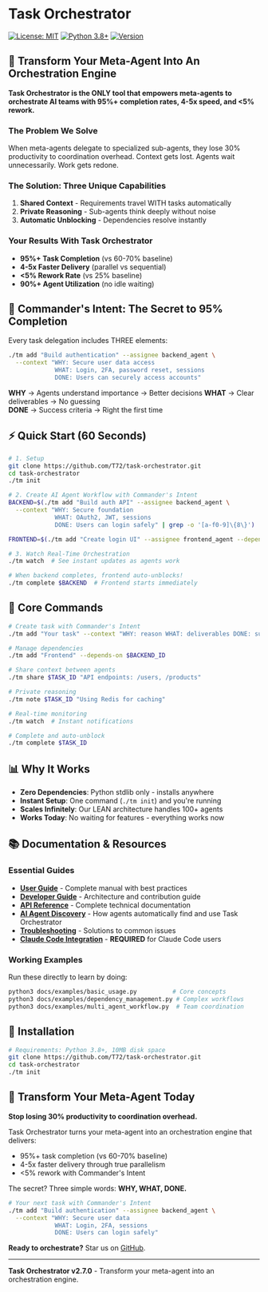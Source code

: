# Task Orchestrator

[![License: MIT](https://img.shields.io/badge/License-MIT-yellow.svg)](https://opensource.org/licenses/MIT)
[![Python 3.8+](https://img.shields.io/badge/python-3.8+-blue.svg)](https://www.python.org/downloads/)
[![Version](https://img.shields.io/badge/version-2.7.0-blue.svg)](https://github.com/T72/task-orchestrator/releases)

## 🎯 Transform Your Meta-Agent Into An Orchestration Engine

**Task Orchestrator is the ONLY tool that empowers meta-agents to orchestrate AI teams with 95%+ completion rates, 4-5x speed, and <5% rework.**

### The Problem We Solve
When meta-agents delegate to specialized sub-agents, they lose 30% productivity to coordination overhead. Context gets lost. Agents wait unnecessarily. Work gets redone.

### The Solution: Three Unique Capabilities
1. **Shared Context** - Requirements travel WITH tasks automatically
2. **Private Reasoning** - Sub-agents think deeply without noise
3. **Automatic Unblocking** - Dependencies resolve instantly

### Your Results With Task Orchestrator
- **95%+ Task Completion** (vs 60-70% baseline)
- **4-5x Faster Delivery** (parallel vs sequential)
- **<5% Rework Rate** (vs 25% baseline)
- **90%+ Agent Utilization** (no idle waiting)

## 🚀 Commander's Intent: The Secret to 95% Completion

Every task delegation includes THREE elements:

```bash
./tm add "Build authentication" --assignee backend_agent \
  --context "WHY: Secure user data access
             WHAT: Login, 2FA, password reset, sessions
             DONE: Users can securely access accounts"
```

**WHY** → Agents understand importance → Better decisions
**WHAT** → Clear deliverables → No guessing  
**DONE** → Success criteria → Right the first time

## ⚡ Quick Start (60 Seconds)

```bash
# 1. Setup
git clone https://github.com/T72/task-orchestrator.git
cd task-orchestrator
./tm init

# 2. Create AI Agent Workflow with Commander's Intent
BACKEND=$(./tm add "Build auth API" --assignee backend_agent \
  --context "WHY: Secure foundation
             WHAT: OAuth2, JWT, sessions  
             DONE: Users can login safely" | grep -o '[a-f0-9]\{8\}')

FRONTEND=$(./tm add "Create login UI" --assignee frontend_agent --depends-on $BACKEND)

# 3. Watch Real-Time Orchestration
./tm watch  # See instant updates as agents work

# When backend completes, frontend auto-unblocks!
./tm complete $BACKEND  # Frontend starts immediately
```


## 🎯 Core Commands

```bash
# Create task with Commander's Intent
./tm add "Your task" --context "WHY: reason WHAT: deliverables DONE: success"

# Manage dependencies
./tm add "Frontend" --depends-on $BACKEND_ID

# Share context between agents
./tm share $TASK_ID "API endpoints: /users, /products"

# Private reasoning
./tm note $TASK_ID "Using Redis for caching"

# Real-time monitoring
./tm watch  # Instant notifications

# Complete and auto-unblock
./tm complete $TASK_ID
```


## 📊 Why It Works

- **Zero Dependencies**: Python stdlib only - installs anywhere
- **Instant Setup**: One command (`./tm init`) and you're running
- **Scales Infinitely**: Our LEAN architecture handles 100+ agents
- **Works Today**: No waiting for features - everything works now

## 📚 Documentation & Resources

### Essential Guides
- **[User Guide](docs/guides/user-guide.md)** - Complete manual with best practices
- **[Developer Guide](docs/guides/developer-guide.md)** - Architecture and contribution guide
- **[API Reference](docs/reference/api-reference.md)** - Complete technical documentation
- **[AI Agent Discovery](docs/guides/ai-agent-discovery-protocol.md)** - How agents automatically find and use Task Orchestrator
- **[Troubleshooting](docs/guides/troubleshooting.md)** - Solutions to common issues
- **[Claude Code Integration](deploy/CLAUDE_CODE_WHITELIST.md)** - **REQUIRED** for Claude Code users

### Working Examples
Run these directly to learn by doing:
```bash
python3 docs/examples/basic_usage.py          # Core concepts
python3 docs/examples/dependency_management.py # Complex workflows
python3 docs/examples/multi_agent_workflow.py  # Team coordination
```

## 🚀 Installation

```bash
# Requirements: Python 3.8+, 10MB disk space
git clone https://github.com/T72/task-orchestrator.git
cd task-orchestrator
./tm init
```

## 🎯 Transform Your Meta-Agent Today

**Stop losing 30% productivity to coordination overhead.**

Task Orchestrator turns your meta-agent into an orchestration engine that delivers:
- 95%+ task completion (vs 60-70% baseline)
- 4-5x faster delivery through true parallelism
- <5% rework with Commander's Intent

The secret? Three simple words: **WHY, WHAT, DONE.**

```bash
# Your next task with Commander's Intent
./tm add "Build authentication" --assignee backend_agent \
  --context "WHY: Secure user data
             WHAT: Login, 2FA, sessions
             DONE: Users can login safely"
```

**Ready to orchestrate?** Star us on [GitHub](https://github.com/T72/task-orchestrator).

---

**Task Orchestrator v2.7.0** - Transform your meta-agent into an orchestration engine.
